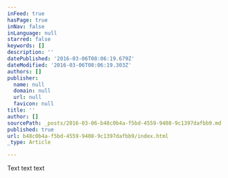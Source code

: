 ```yaml
---
inFeed: true
hasPage: true
inNav: false
inLanguage: null
starred: false
keywords: []
description: ''
datePublished: '2016-03-06T08:06:19.679Z'
dateModified: '2016-03-06T08:06:19.303Z'
authors: []
publisher:
  name: null
  domain: null
  url: null
  favicon: null
title: ''
author: []
sourcePath: _posts/2016-03-06-b48c0b4a-f5bd-4559-9408-9c1397dafbb9.md
published: true
url: b48c0b4a-f5bd-4559-9408-9c1397dafbb9/index.html
_type: Article

---
```

Text text text